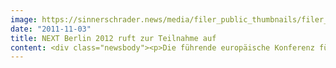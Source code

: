 ```yaml
---
image: https://sinnerschrader.news/media/filer_public_thumbnails/filer_public/a4/4d/a44d5ad6-2e00-42a6-9926-e151f168945e/varfoldersdjk8pxf42x64d8fxslz8jcc8fc0000gnttmpe92pzy__480x288_q85_crop_subsampling-2_upscale.jpg
date: "2011-11-03"
title: NEXT Berlin 2012 ruft zur Teilnahme auf
content: <div class="newsbody"><p>Die führende europäische Konferenz für die Digitalwirtschaft NEXT Berlin ruft ihre Community wieder dazu auf, aktiv das Programm mitzugestalten. Bis zum 29. November können auf <a href="http&#58;//nextberlin.eu/?cid=NEXT12-Stage-Pressemitteilung">nextberlin.eu</a> Vorschläge für Sprecher und Themen eingereicht werden, über die bis zum 20. Dezember abgestimmt werden kann. Die besten davon werden nach Ende der Votingphase eingeladen, auf der NEXT Berlin am 8./9. Mai zu sprechen. An diesen zwei Konferenztagen innerhalb der Berlin Web Week trifft sich das Who is Who der internationalen Digitalbranche, um über die digitale Zukunft zu diskutieren.</p><p><strong>Der Call for Participation</strong><br/>Bereits seit der ersten Stunde legt die NEXT Berlin einen starken Fokus auf die Community. Dabei bleibt es auch 2012, und so ist die digitale Gemeinschaft ab sofort wieder dazu aufgerufen, auf <a href="http&#58;//nextberlin.eu/?cid=NEXT12-Stage-Pressemitteilung">nextberlin.eu</a> Vorschläge für Themen und Sprecher einzureichen und darüber abzustimmen. Die Kuratoren der NEXT Berlin sichten die Vorschläge mit den meisten Stimmen und entscheiden darüber, wer auf der NEXT12 sprechen wird. Zusätzlich wird es noch eine Bühne geben, die ausschließlich den Community-Vorschlägen gewidmet ist. Kuratiert wird diese von Igor Schwarzmann. Orientieren sollen sich die Vorschläge am Motto der kommenden NEXT12, das “Post-Digital” lauten wird.</p><p><strong>Das Motto “Post-Digital”</strong><br/>Auch die NEXT12 steht wieder unter einem Motto. Nachdem in diesem Jahr “Data Love” im Mittelpunkt stand, wird sich 2012 alles um “Post-Digital” drehen. Die digitale Revolution ist vorbei, digital hat gewonnen. Es ist nichts Neues, Innovatives mehr, da wir die Nutzung digitaler Technologien im Alltag für selbstverständlich erachten. Die Grenzen zwischen digitaler und realer Welt lösen sich zusehends auf. Daher wird es Zeit, der Frage nachzugehen, was jenseits der digitalen Revolution im post-digitalen Zeitalter auf uns wartet.</p><p><strong>Die Tracks und ihre Kuratoren</strong><br/>Das Programm ist wieder aufgeteilt in sechs vertikale Thementracks, die jeweils von hochkarätigen Branchenexperten kuratiert werden. Im Einzelnen sind das “Technology”, kuratiert von Holger Blank, “Fashion”, betreut von Anitra Eggler, “Mobile” mit dem Kurator Laurent Burdin, “Experience”, geleitet durch Peter Bihr sowie “Creative”, um den sich Elisabeth Stangl kümmert, und “Start-ups”, dessen Kurator in Kürze bekanntgegeben wird. Außerdem wird es auch bei der NEXT12 wieder einen übergreifenden “International Keynote Track” geben, den Monique van Dusseldorp als internationale Programmdirektorin kuratieren wird.</p><p>Weitere Infos zur NEXT Berlin auf <a href="http&#58;//nextberlin.eu/?cid=NEXT12-Stage-Pressemitteilung">http&#58;//nextberlin.eu</a></p><p><strong>Über SinnerSchrader</strong><br/>SinnerSchrader gehört zu den führenden Digitalagenturen in Europa. SinnerSchrader entwickelt interaktive Strategien, Plattformen und Applikationen, die radikale Beziehungen zwischen Konsumenten und Marken schaffen. In der SinnerSchrader-Gruppe arbeiten rund 400 Mitarbeiter an den Standorten Hamburg, Frankfurt am Main, Berlin und Hannover für Kunden wie Allianz, TUI, Tchibo, simyo, REWE, comdirect bank, PPR Group, OTTO und Steigenberger. SinnerSchrader wurde 1996 gegründet und ist seit 1999 börsennotiert.</p></div>
---
```

